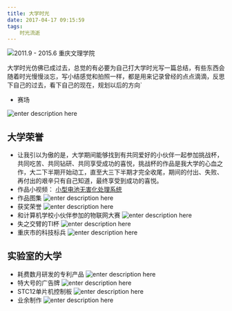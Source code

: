 ```yaml
---
title: 大学时光
date: 2017-04-17 09:15:59
tags:
	时光流逝
---
```


![2011.9 - 2015.6 重庆文理学院][1]


  大学时光仿佛已成过去，总觉的有必要为自己打大学时光写一篇总结，有些东西会随着时光慢慢淡忘，写小结感觉和拍照一样，都是用来记录曾经的点点滴滴，反思下自己的过去，看下自己的现在，规划以后的方向`

<!-- more -->

 - 赛场

![enter description here][2]

## 大学荣誉

 - 让我引以为傲的是，大学期间能够找到有共同爱好的小伙伴一起参加挑战杯，共同吃苦、共同钻研、共同享受成功的喜悦，挑战杯的作品是我大学的心血之作，大二下半期开始动工，直至大三下半期才完全收尾，期间的付出、失败、再付出的艰辛只有自己知道，最终享受到成功的喜悦。
 - 作品小视频： [小型电池无害化处理系统][3]
 - 作品图集
![enter description here][4]
 - 获奖荣誉
![enter description here][5]
 - 和计算机学校小伙伴参加的物联网大赛
![enter description here][6]
 - 失之交臂的TI杯
![enter description here][7]
 - 重庆市的科技标兵
![enter description here][8]

## 实验室的大学

 - 耗费数月研发的专利产品
![enter description here][9]
 - 特大号的广告牌
![enter description here][10]
 - STC12单片机控制板
![enter description here][11]
 - 业余制作
![enter description here][12]


  [1]: http://oimqf80rv.bkt.clouddn.com/university.jpg
  [2]: http://oimqf80rv.bkt.clouddn.com/1492395456795.jpg "大学时光 - 000.jpg"
  [3]: http://ojiqvr961.bkt.clouddn.com/001%20-%20%E5%B0%8F%E5%9E%8B%E7%94%B5%E6%B1%A0%E6%97%A0%E5%AE%B3%E5%8C%96%E5%A4%84%E7%90%86%E7%B3%BB%E7%BB%9F.flv
  [4]: http://oimqf80rv.bkt.clouddn.com/%E5%A4%A7%E5%AD%A6%E6%97%B6%E5%85%89%20-%20001.jpg "大学时光 - 001.jpg"
  [5]: http://oimqf80rv.bkt.clouddn.com/%E5%A4%A7%E5%AD%A6%E6%97%B6%E5%85%89%20-%20002.jpg "大学时光 - 002.jpg"
  [6]: http://oimqf80rv.bkt.clouddn.com/1492395209532.jpg "大学时光 - 003.jpg"
  [7]: http://oimqf80rv.bkt.clouddn.com/1492395209664.jpg "大学时光 - 004.jpg"
  [8]: http://oimqf80rv.bkt.clouddn.com/1492395458494.jpg "大学时光 - 005.jpg"
  [9]: http://oimqf80rv.bkt.clouddn.com/1492395209723.jpg "大学时光 - 006.jpg"
  [10]: http://oimqf80rv.bkt.clouddn.com/1492395209112.jpg "大学时光 - 007.jpg"
  [11]: http://oimqf80rv.bkt.clouddn.com/1492395315270.jpg "大学时光 - 008.jpg"
  [12]: http://oimqf80rv.bkt.clouddn.com/1492395209702.jpg "大学时光 - 009.jpg"